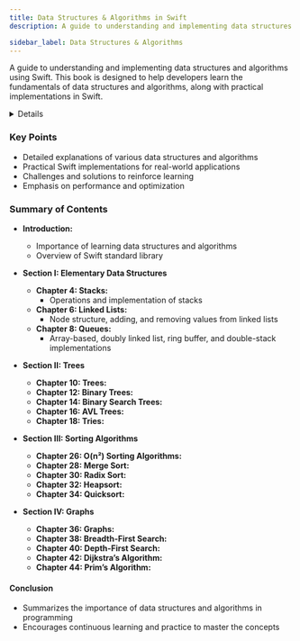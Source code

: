 ```yaml
---
title: Data Structures & Algorithms in Swift
description: A guide to understanding and implementing data structures and algorithms using Swift. This book is designed to help developers learn the fundamentals of data structures and algorithms, along with practical implementations in Swift.

sidebar_label: Data Structures & Algorithms
---
```


A guide to understanding and implementing data structures and algorithms using Swift. This book is designed to help developers learn the fundamentals of data structures and algorithms, along with practical implementations in Swift.

<details>

**URL:** https://www.kodeco.com/books/data-structures-algorithms-in-swift/v4.0

**Published:** Sep 15, 2021

**Authors:** `Kelvin Lau`, `Vincent Ngo`

**Tags:**  
`Swift`, `Data Structures`, `Algorithms`, `iOS Development`, `Programming`

</details>

### Key Points
- Detailed explanations of various data structures and algorithms
- Practical Swift implementations for real-world applications
- Challenges and solutions to reinforce learning
- Emphasis on performance and optimization

### Summary of Contents
- **Introduction:** 
  - Importance of learning data structures and algorithms
  - Overview of Swift standard library
  
- **Section I: Elementary Data Structures**
  - **Chapter 4: Stacks:**
    - Operations and implementation of stacks
  - **Chapter 6: Linked Lists:**
    - Node structure, adding, and removing values from linked lists
  - **Chapter 8: Queues:**
    - Array-based, doubly linked list, ring buffer, and double-stack implementations

- **Section II: Trees**
  - **Chapter 10: Trees:**
  - **Chapter 12: Binary Trees:**
  - **Chapter 14: Binary Search Trees:**
  - **Chapter 16: AVL Trees:**
  - **Chapter 18: Tries:**

- **Section III: Sorting Algorithms**
  - **Chapter 26: O(n²) Sorting Algorithms:**
  - **Chapter 28: Merge Sort:**
  - **Chapter 30: Radix Sort:**
  - **Chapter 32: Heapsort:**
  - **Chapter 34: Quicksort:**

- **Section IV: Graphs**
  - **Chapter 36: Graphs:**
  - **Chapter 38: Breadth-First Search:**
  - **Chapter 40: Depth-First Search:**
  - **Chapter 42: Dijkstra’s Algorithm:**
  - **Chapter 44: Prim’s Algorithm:**

#### Conclusion
- Summarizes the importance of data structures and algorithms in programming
- Encourages continuous learning and practice to master the concepts

<LinkCard title="Link to Book" href="https://www.kodeco.com/books/data-structures-algorithms-in-swift/v4.0" />